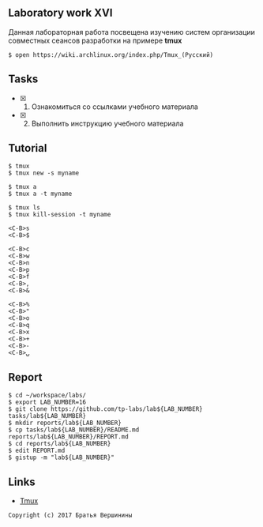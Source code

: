 ## Laboratory work XVI

Данная лабораторная работа посвещена изучению систем организации совместных сеансов разработки на примере **tmux**

```ShellSession
$ open https://wiki.archlinux.org/index.php/Tmux_(Русский)
```

## Tasks

- [x] 1. Ознакомиться со ссылками учебного материала
- [x] 2. Выполнить инструкцию учебного материала


## Tutorial

```ShellSession
$ tmux
$ tmux new -s myname
```

```ShellSession
$ tmux a
$ tmux a -t myname
```

```ShellSession
$ tmux ls
$ tmux kill-session -t myname
```

```ShellSession
<C-B>s
<C-B>$
```

```ShellSession
<C-B>c
<C-B>w
<C-B>n
<C-B>p
<C-B>f
<C-B>,
<C-B>&
```

```ShellSession
<C-B>%
<C-B>"
<C-B>o
<C-B>q
<C-B>x
<C-B>+
<C-B>-
<C-B>⍽
```

## Report

```ShellSession
$ cd ~/workspace/labs/
$ export LAB_NUMBER=16
$ git clone https://github.com/tp-labs/lab${LAB_NUMBER} tasks/lab${LAB_NUMBER}
$ mkdir reports/lab${LAB_NUMBER}
$ cp tasks/lab${LAB_NUMBER}/README.md reports/lab${LAB_NUMBER}/REPORT.md
$ cd reports/lab${LAB_NUMBER}
$ edit REPORT.md
$ gistup -m "lab${LAB_NUMBER}"
```

## Links

- [Tmux](https://tmux.github.io)

```
Copyright (c) 2017 Братья Вершинины
```
